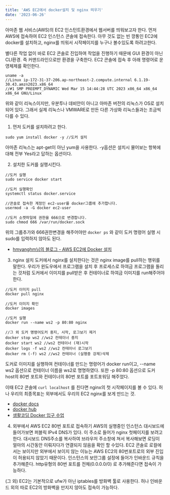 ```yaml
---
title: 'AWS EC2에서 docker설치 및 nginx 띄우기'
date: '2023-06-26'
---
```


아마존 웹 서비스(AWS)의 EC2 인스턴트환경에서 웹서버를 띄워보고자 한다.
먼저 AWS에 접속하여 EC2 인스턴스 콘솔에 접속한다.
아무 것도 없는 빈 깡통인 EC2에 docker를 설치하고, nginx를 띄워서 시작페이지를 누구나 볼수있도록 하려고한다.

별다른 작업 없이 바로 EC2 콘솔로 진입하여 작업을 진행하기 때문에 GUI 환경이 아닌 CLI환경. 즉 커맨드라인으로만 환경을 구축한다.
EC2 콘솔에 접속 후 아래 명령어로 운영체제를 확인한다.
```linux
uname -a
//Linux ip-172-31-37-206.ap-northeast-2.compute.internal 6.1.19-30.43.amzn2023.x86_64
//#1 SMP PREEMPT_DYNAMIC Wed Mar 15 14:44:28 UTC 2023 x86_64 x86_64 x86_64 GNU/Linux
```
위와 같이 리눅스이지만, 우분투나 데비안이 아니고 아마존 버전의 리눅스가 OS로 설치되어 있다.
그래서 실제 리눅스나 VMWARE로 만든 다른 가상화 리눅스들과는 조금씩 다를 수 있다.

1. 먼저 도커를 설치하려고 한다.
```
sudo yum install docker -y //도커 설치
```
아마존 리눅스는 apt-get이 아닌 yum을 사용한다.
-y옵션은 설치시 물어보는 항복에 대해 전부 Yes라고 답하는 옵션이다.

2. 설치한 도커를 실행시킨다.
```
//도커 실행
sudo service docker start

//도커 실행확인
systemctl status docker.service 

//콘솔로 접속한 계정인 ec2-user를 docker그룹에 추가합니다.
usermod -a -G docker ec2-user 

//도커 소켓파일에 권한을 666으로 변경합니다.
sudo chmod 666 /var/run/docker.sock
```
위의 그룹추가와 666권한변경을 해주어야만 ```docker ps``` 와 같이 도커 명령어 실행 시 sudo를 입력하지 않아도 된다.
- [hmyanghm님의 블로그 - AWS EC2에 Docker 설치](https://velog.io/@hmyanghm/AWS-EC2%EC%97%90-Docker-%EC%84%A4%EC%B9%98)

3. nginx 설치
도커에서 nginx를 설치한다는 것은 nginx image를 pull하는 행위를 말한다.
우리가 윈도우에서 프로그램을 설치 후 프로세스로 하여금 프로그램을 돌리는 것처럼
도커에서 이미지를 pull받은 후 컨테이너로 하여금 이미지를 run해주어야 한다.
```
//도커 이미지 pull
docker pull nginx

//도커 이미지 확인
docker images

//도커 실행
docker run --name ws2 -p 80:80 nginx

//그 외 도커 명령어도커 중지, 시작, 로그보기 제거
docker stop ws2 //ws2 컨테이너 중지
docker start ws2 //ws2 컨테이너 (재)시작
docker logs -f ws2 //ws2 컨테이너 로그보기
docker rm (-f) ws2 //ws2 컨테이너 (실행중 강제)삭제

```
도커로 이미지를 실행하여 컨테이너를 만드는 명령어가 docker run이고, 
--name ws2 옵션으로 컨테이너 이름을 ws2로 명명하였다.
또한 -p 80:80 옵션으로 도커 host의 80번 포트와 컨테이너의 80번 포트를 포트포워딩 해주었다.

이때 EC2 콘솔에 ```curl localhost``` 를 친다면 nginx의 첫 시작페이지를 볼 수 있다.
허나 우리의 최종목표는 외부에서도 우리의 EC2 nginx를 보게 만드는 것.

- [docker docs](https://docs.docker.com/engine/reference/commandline/run/)
- [docker hub](https://hub.docker.com/_/nginx)
- [생활코딩 Docker 입구 수업](https://opentutorials.org/course/4781/30609)

4. 외부에서 AWS EC2 80번 포트로 접속하기
AWS의 실행중인 인스턴스 대시보드에 들어가보면 퍼블릭 IPv4 DNS가 있다. 이 주소로 들어가 nginx 첫페이지를 보려고 한다.
대시보드 DNS주소를 복사하여 브라우저 주소창에 쳐서 복사해보면 로딩이 얼마의 시간동안 이뤄지다가 연결되지 않음을 확인 할 수있다.
EC2 콘솔로 로컬에서는 보이지만 외부에서 보이지 않는 이뉴는 AWS EC2의 80번포트로의 외부 진입이 허용되지 않았기 때문이다.
인스턴스의 보안그룹 설정에 들어가 인바운드 규칙을 추가해준다.
http유형의 80번 포트를 전체(0.0.0.0/0) 로 추가해준다면 접속이 가능하다.

(그 외)
EC2는 기본적으로 ufw가 아닌 iptables를 방화벽 툴로 사용한다.
허나 인바운드 외의 따로 EC2의 방화벽을 만지지 않아도 접속이 가능하다.



